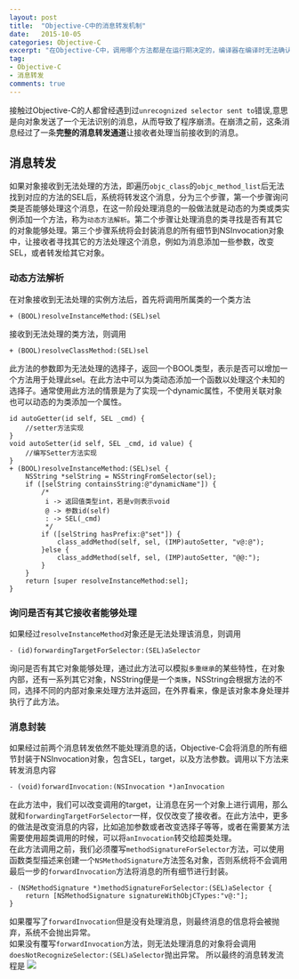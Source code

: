 ```yaml
---
layout: post
title:  "Objective-C中的消息转发机制"
date:   2015-10-05
categories: Objective-C
excerpt: "在Objective-C中，调用哪个方法都是在运行期决定的，编译器在编译时无法确认类中是否有某个方法的实现，当对象接收到无法解读的消息后，就会启用“消息转发”机制"
tag:
- Objective-C 
- 消息转发
comments: true
---
```


 接触过Objective-C的人都曾经遇到过`unrecognized selector sent to`错误,意思是向对象发送了一个无法识别的消息，从而导致了程序崩溃。在崩溃之前，这条消息经过了一条**完整的消息转发通道**让接收者处理当前接收到的消息。

## 消息转发
如果对象接收到无法处理的方法，即遍历`objc_class`的`objc_method_list`后无法找到对应的方法的SEL后，系统将转发这个消息，分为三个步骤，第一个步骤询问类是否能够处理这个消息，在这一阶段处理消息的一般做法就是动态的为类或类实例添加一个方法，称为`动态方法解析`。第二个步骤让处理消息的类寻找是否有其它的对象能够处理。第三个步骤系统将会封装消息的所有细节到NSInvocation对象中，让接收者寻找其它的方法处理这个消息，例如为消息添加一些参数，改变SEL，或者转发给其它对象。
### 动态方法解析
在对象接收到无法处理的实例方法后，首先将调用所属类的一个类方法
```objc
+ (BOOL)resolveInstanceMethod:(SEL)sel
```
接收到无法处理的类方法，则调用
```objc
+ (BOOL)resolveClassMethod:(SEL)sel
```
此方法的参数即为无法处理的选择子，返回一个BOOL类型，表示是否可以增加一个方法用于处理此sel。在此方法中可以为类动态添加一个函数以处理这个未知的选择子。通常使用此方法的情景是为了实现一个dynamic属性，不使用关联对象也可以动态的为类添加一个属性。
```objc
id autoGetter(id self, SEL _cmd) {
    //setter方法实现
}
void autoSetter(id self, SEL _cmd, id value) {
    //编写Setter方法实现
}
+ (BOOL)resolveInstanceMethod:(SEL)sel {
    NSString *selString = NSStringFromSelector(sel);
    if ([selString containsString:@"dynamicName"]) {
        /*
         i -> 返回值类型int，若是v则表示void
         @ -> 参数id(self)
         : -> SEL(_cmd)
         */
        if ([selString hasPrefix:@"set"]) {
            class_addMethod(self, sel, (IMP)autoSetter, "v@:@");
        }else {
            class_addMethod(self, sel, (IMP)autoSetter, "@@:");
        }
    }
    return [super resolveInstanceMethod:sel];
}
```

### 询问是否有其它接收者能够处理
如果经过`resolveInstanceMethod`对象还是无法处理该消息，则调用
```objc
- (id)forwardingTargetForSelector:(SEL)aSelector
```
询问是否有其它对象能够处理，通过此方法可以模拟`多重继承`的某些特性，在对象内部，还有一系列其它对象，NSString便是一个`类簇`，NSString会根据方法的不同，选择不同的内部对象来处理方法并返回，在外界看来，像是该对象本身处理并执行了此方法。

### 消息封装
如果经过前两个消息转发依然不能处理消息的话，Objective-C会将消息的所有细节封装于NSInvocation对象，包含SEL，target，以及方法参数。调用以下方法来转发消息内容
```objc
- (void)forwardInvocation:(NSInvocation *)anInvocation
```
在此方法中，我们可以改变调用的target，让消息在另一个对象上进行调用，那么就和`forwardingTargetForSelector`一样，仅仅改变了接收者。在此方法中，更多的做法是改变消息的内容，比如追加参数或者改变选择子等等，或者在需要某方法需要使用超类调用的时候，可以将`anInvocation`转交给超类处理。  
在此方法调用之前，我们必须覆写`methodSignatureForSelector`方法，可以使用函数类型描述来创建一个`NSMethodSignature`方法签名对象，否则系统将不会调用最后一步的`forwardInvocation`方法将消息的所有细节进行封装。
```objc
- (NSMethodSignature *)methodSignatureForSelector:(SEL)aSelector {
    return [NSMethodSignature signatureWithObjCTypes:"v@:"];
}
```
如果覆写了`forwardInvocation`但是没有处理消息，则最终消息的信息将会被抛弃，系统不会抛出异常。  
如果没有覆写`forwardInvocation`方法，则无法处理消息的对象将会调用`doesNotRecognizeSelector:(SEL)aSelector`抛出异常。
所以最终的消息转发流程是
![](/assets/img/overloading/forwadSelector.png)


